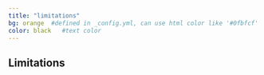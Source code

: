 ```yaml
---
title: "limitations"
bg: orange  #defined in _config.yml, can use html color like '#0fbfcf'
color: black   #text color
---
```



## Limitations

